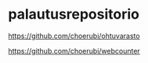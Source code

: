 # palautusrepositorio

https://github.com/choerubi/ohtuvarasto

https://github.com/choerubi/webcounter
